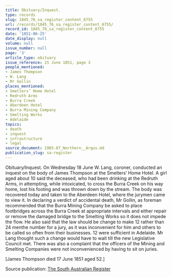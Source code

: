 ```yaml
---
title: Obituary/Inquest.
type: records
slug: 1845_76_sa_register_content_6755
url: /records/1845_76_sa_register_content_6755/
record_id: 1845_76_sa_register_content_6755
date: '1851-06-25'
date_display: null
volume: null
issue_number: null
page: '3'
article_type: obituary
issue_reference: 25 June 1851, page 3
people_mentioned:
- James Thompson
- W. Lang
- Mr Gollin
places_mentioned:
- Smelters’ Home Hotel
- Redruth Arms
- Burra Creek
- Aberdeen Hotel
- Burra Mining Company
- Smelting Works
- Adelaide
topics:
- death
- inquest
- infrastructure
- legal
source_document: 1985-87_Northern__Argus.md
publication_slug: sa-register
---
```


Obituary/Inquest.  On Wednesday 18 June W. Lang, coroner, conducted an inquest on the body of James Thompson at the Smelters’ Home Hotel.  A girl aged about 10 said the deceased, who had been drinking at the Redruth Arms, in attempting, while intoxicated, to cross the Burra Creek on his way home, lost his footing and was thrown down by the stream.  The body was recovered today and taken to the Aberdeen Hotel, where the jurymen came to view it.  In declaring a verdict of accidental death, Mr Gollin, as foreman recommended that the Burra Mining Company be asked to place footbridges across the Burra Creek at appropriate intervals and either repair or remove the damaged bridge to the Smelting Works so it does not impede the flow.  He also said that the law should be change to make 12 rather than 24 menthe number for a jury, as it was inconvenient for him and others to be called so often from their businesses.  12 were sufficient in Adelaide.  Mr Lang thought such a change would have to wait till the new Legislative Council met.  There was also a complaint that the officers of the Mining and Smelting Companies were not inconvenienced by having to sit on juries.

[James Thompson died 17 June 1851 aged 52.]

Source publication: [The South Australian Register](/publications/sa-register/)

